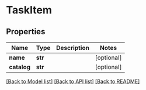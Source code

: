 # TaskItem

## Properties
Name | Type | Description | Notes
------------ | ------------- | ------------- | -------------
**name** | **str** |  | [optional] 
**catalog** | **str** |  | [optional] 

[[Back to Model list]](../README.md#documentation-for-models) [[Back to API list]](../README.md#documentation-for-api-endpoints) [[Back to README]](../README.md)

